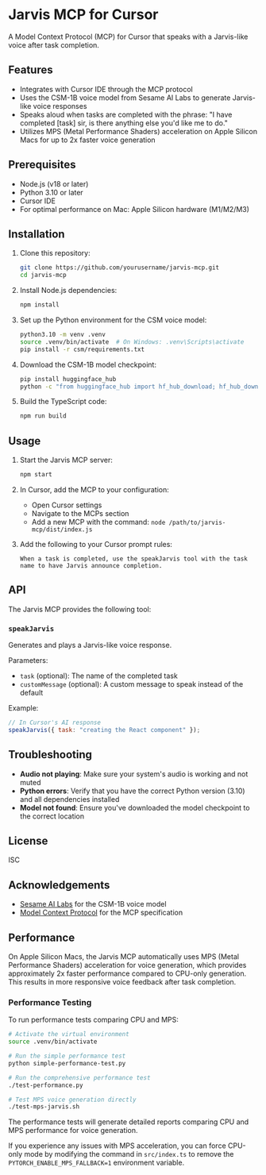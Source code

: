 # Jarvis MCP for Cursor

A Model Context Protocol (MCP) for Cursor that speaks with a Jarvis-like voice after task completion.

## Features

- Integrates with Cursor IDE through the MCP protocol
- Uses the CSM-1B voice model from Sesame AI Labs to generate Jarvis-like voice responses
- Speaks aloud when tasks are completed with the phrase: "I have completed [task] sir, is there anything else you'd like me to do."
- Utilizes MPS (Metal Performance Shaders) acceleration on Apple Silicon Macs for up to 2x faster voice generation

## Prerequisites

- Node.js (v18 or later)
- Python 3.10 or later
- Cursor IDE
- For optimal performance on Mac: Apple Silicon hardware (M1/M2/M3)

## Installation

1. Clone this repository:

   ```bash
   git clone https://github.com/yourusername/jarvis-mcp.git
   cd jarvis-mcp
   ```

2. Install Node.js dependencies:

   ```bash
   npm install
   ```

3. Set up the Python environment for the CSM voice model:

   ```bash
   python3.10 -m venv .venv
   source .venv/bin/activate  # On Windows: .venv\Scripts\activate
   pip install -r csm/requirements.txt
   ```

4. Download the CSM-1B model checkpoint:

   ```bash
   pip install huggingface_hub
   python -c "from huggingface_hub import hf_hub_download; hf_hub_download('sesame/csm-1b', 'ckpt.pt', local_dir='csm')"
   ```

5. Build the TypeScript code:
   ```bash
   npm run build
   ```

## Usage

1. Start the Jarvis MCP server:

   ```bash
   npm start
   ```

2. In Cursor, add the MCP to your configuration:

   - Open Cursor settings
   - Navigate to the MCPs section
   - Add a new MCP with the command: `node /path/to/jarvis-mcp/dist/index.js`

3. Add the following to your Cursor prompt rules:
   ```
   When a task is completed, use the speakJarvis tool with the task name to have Jarvis announce completion.
   ```

## API

The Jarvis MCP provides the following tool:

### `speakJarvis`

Generates and plays a Jarvis-like voice response.

Parameters:

- `task` (optional): The name of the completed task
- `customMessage` (optional): A custom message to speak instead of the default

Example:

```javascript
// In Cursor's AI response
speakJarvis({ task: "creating the React component" });
```

## Troubleshooting

- **Audio not playing**: Make sure your system's audio is working and not muted
- **Python errors**: Verify that you have the correct Python version (3.10) and all dependencies installed
- **Model not found**: Ensure you've downloaded the model checkpoint to the correct location

## License

ISC

## Acknowledgements

- [Sesame AI Labs](https://huggingface.co/sesame) for the CSM-1B voice model
- [Model Context Protocol](https://github.com/cursor-io/model-context-protocol) for the MCP specification

## Performance

On Apple Silicon Macs, the Jarvis MCP automatically uses MPS (Metal Performance Shaders) acceleration for voice generation, which provides approximately 2x faster performance compared to CPU-only generation. This results in more responsive voice feedback after task completion.

### Performance Testing

To run performance tests comparing CPU and MPS:

```bash
# Activate the virtual environment
source .venv/bin/activate

# Run the simple performance test
python simple-performance-test.py

# Run the comprehensive performance test
./test-performance.py

# Test MPS voice generation directly
./test-mps-jarvis.sh
```

The performance tests will generate detailed reports comparing CPU and MPS performance for voice generation.

If you experience any issues with MPS acceleration, you can force CPU-only mode by modifying the command in `src/index.ts` to remove the `PYTORCH_ENABLE_MPS_FALLBACK=1` environment variable.
